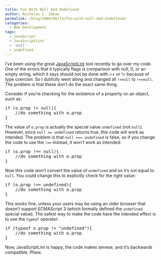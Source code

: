 ```yaml
---
title: Fun With Null And Undefined
author: Nicholas C. Zakas
permalink: /blog/2006/06/13/fun-with-null-and-undefined/
categories:
  - Web Development
tags:
  - JavaScript
  - JavaScriptLint
  - 'null'
  - undefined
---
```

I&#8217;ve been using the great <a title="JavaScriptLint" rel="external" href="http://www.javascriptlint.com">JavaScriptLint</a> tool recently to go over my code. One of the errors that it typically flags is comparison with null, 0, or an empty string, which it says should not be done with == or != because of type coercion. So I dutifully went along and changed all `!=null` to `!==null`. The problem is that these don&#8217;t do the exact same thing.

Consider if you&#8217;re checking for the existence of a property on an object, such as:

<pre>if (o.prop != null){
    //do something with o.prop
}</pre>

The value of `o.prop` is actually the special value `undefined` (not `null`). However, since `null == undefined` returns true, this code will work as intended. The problem is that `null === undefined` is false, so if you change the code to use the `!==` instead, it won&#8217;t work as intended:

<pre>if (o.prop !== null){
    //do something with o.prop
}</pre>

Now this code won&#8217;t convert the value of `undefined` and so it&#8217;s not equal to `null`. You could change this to explicitly check for the right value:

<pre>if (o.prop !== undefined){
    //do something with o.prop
}</pre>

This works fine, unless your users may be using an older browser that doesn&#8217;t support ECMAScript 3 (which formally defined the `undefined` special value). The safest way to make the code have the intended effect is to use the `typeof` operator:

<pre>if (typeof o.prop != "undefined"){
    //do something with o.prop
}</pre>

Now, JavaScriptLint is happy, the code makes senese, and it&#8217;s backwards compatible. Phew.
